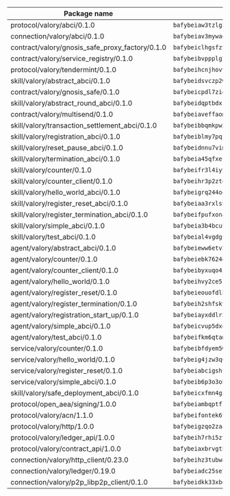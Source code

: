 | Package name                                                  | Package hash                                                  |
| ------------------------------------------------------------- | ------------------------------------------------------------- |
| protocol/valory/abci/0.1.0                                    | `bafybeiaw3tzlg3rkvnn5fcufblktmfwngmxugn4yo7pyjp76zz6aqtqcay` |
| connection/valory/abci/0.1.0                                  | `bafybeiav3mywaeik35huowg6vjekllqiaeorxlc6eesc6aftlb7msh6mdu` |
| contract/valory/gnosis_safe_proxy_factory/0.1.0               | `bafybeiclhgsfzvoz4pui3y4b237sr4kha43qpioi5opoken6hhs3s6b36m` |
| contract/valory/service_registry/0.1.0                        | `bafybeibvppplg7bjdrubtylabaksukdrvfgi2d5a7vgsylunajsbdbbt6e` |
| protocol/valory/tendermint/0.1.0                              | `bafybeihcnjhovvyyfbkuw5sjyfx2lfd4soeocfqzxz54g67333m6nk5gxq` |
| skill/valory/abstract_abci/0.1.0                              | `bafybeidsvczp2wdu63eic7ytv2tdioscr2flaqfys755j5775xqotxqd54` |
| contract/valory/gnosis_safe/0.1.0                             | `bafybeicpdl7zidoew4jggvya76x6cugkt7o7dyweagdyx2pgiubkccrmvu` |
| skill/valory/abstract_round_abci/0.1.0                        | `bafybeidqptbdxspqtd3ix4bgl4jbjaxnbmzqxsk54cve27dpvhg76u6xna` |
| contract/valory/multisend/0.1.0                               | `bafybeiaveffaomsnmsc5hx62o77u7ilma6eipox7m5lrwa56737ektva3i` |
| skill/valory/transaction_settlement_abci/0.1.0                | `bafybeibbqmkpw37u4h4kr4wypzdmu6r5wrz2cilg7rgoeykqfvyqubkxja` |
| skill/valory/registration_abci/0.1.0                          | `bafybeiblmy7pqfrol6whtsl6zt7johnj7xwpqv3ahrfs6li756p64ek7oa` |
| skill/valory/reset_pause_abci/0.1.0                           | `bafybeidnnu7vimt4wu5agzgyv5gphz4yofgmm3w36y365dfwiwavbpymbu` |
| skill/valory/termination_abci/0.1.0                           | `bafybeia45qfxecaez3nymt3idd76ndftdqkhmko4fdhxsl3edjwnx2th5e` |
| skill/valory/counter/0.1.0                                    | `bafybeifr3l4iyvqrchakm2g4schotbbuh5efghro6jm7iearsdkkicjioy` |
| skill/valory/counter_client/0.1.0                             | `bafybeihr3p2ztqpbgzuo4xi7gwq4hjcc3khibirritnxkajaugshlzxjke` |
| skill/valory/hello_world_abci/0.1.0                           | `bafybeigrq244o4uorkgsrdn343u6qwochqxqdyzyutyftmb5u6lhjpudwq` |
| skill/valory/register_reset_abci/0.1.0                        | `bafybeiaa3rxlsv2lbzqo4vp6x2yhucefqmxkmoabvyq6u2ni4ibbbwha2q` |
| skill/valory/register_termination_abci/0.1.0                  | `bafybeifpufxonapdja2d33t2znasnq5lgocdglms3omhndgs4oz4xegmve` |
| skill/valory/simple_abci/0.1.0                                | `bafybeia3b4bcublgo4g3ziszkubm65zoaup56tuhqwegkewo2solmzr3jm` |
| skill/valory/test_abci/0.1.0                                  | `bafybeial4vgdguvbz5vtflv2qdcleolvqbcaleqfuodj3ny7hwdafu4mxi` |
| agent/valory/abstract_abci/0.1.0                              | `bafybeieww6etv27hv7jp5jphkf57qogsbaszts3l7yxs2lks6jsjju64mi` |
| agent/valory/counter/0.1.0                                    | `bafybeiebk7624gk4uh43mnaktxidkqzzcywsb3bh2xgxihqarjhj5h24wy` |
| agent/valory/counter_client/0.1.0                             | `bafybeibyxuqo4itomksd6wvr3loblr2ba4jxa4x3wvtgr3rofpl5xueaaa` |
| agent/valory/hello_world/0.1.0                                | `bafybeihvy2ce5j6dzlm3pj2z7tdpmtxrvlltky5pyszz56r7f4a7ubuh5e` |
| agent/valory/register_reset/0.1.0                             | `bafybeieouofdlh2xadjilmywpw3at5petdq3j275ytj2lueyozdnmokesa` |
| agent/valory/register_termination/0.1.0                       | `bafybeih2shfskvljv4tzwmby45mzuy5iyw2unetsryp3kyc6gkzuernhbm` |
| agent/valory/registration_start_up/0.1.0                      | `bafybeiayxddlr2bvi7m5nbjxteubidejipsz243q6e4qdlsf2ouso25zsy` |
| agent/valory/simple_abci/0.1.0                                | `bafybeicvup5dxqfbvzvysav2ajjo7yooyarudk2ws5b32ltmlriyx53ywa` |
| agent/valory/test_abci/0.1.0                                  | `bafybeifkm6qtamiankrlrob3ilzfakkx225fpqrx3qynddmzntb5msilpm` |
| service/valory/counter/0.1.0                                  | `bafybeibfdyem5w3kcjdljsilvjxwrbmyo2igafx3zg6i3vteh5donsm434` |
| service/valory/hello_world/0.1.0                              | `bafybeig4jzw3q6id3m4rc72qppkklch5m5ysa5epw6up7y57hjjyek7mbu` |
| service/valory/register_reset/0.1.0                           | `bafybeiabcigshslc7xd3etouewjlekvazhfj6bwakr6vufpb3t67hpdec4` |
| service/valory/simple_abci/0.1.0                              | `bafybeib6p3o3obhpindtp25xw4ntkazyq5b76xpkbq32iwwmq2rwn2wuhu` |
| skill/valory/safe_deployment_abci/0.1.0                       | `bafybeicxfmn4g3wqjjvw5kefb3od4mmdu2bz3pdehc4uz3hby25kta57qy` |
| protocol/open_aea/signing/1.0.0                               | `bafybeiambqptflge33eemdhis2whik67hjplfnqwieoa6wblzlaf7vuo44` |
| protocol/valory/acn/1.1.0                                     | `bafybeifontek6tvaecatoauiule3j3id6xoktpjubvuqi3h2jkzqg7zh7a` |
| protocol/valory/http/1.0.0                                    | `bafybeigzqo2zaakcjtzzsm6dh4x73v72xg6ctk6muyp5uq5ueb7y34fbxy` |
| protocol/valory/ledger_api/1.0.0                              | `bafybeih7rhi5zvfvwakx5ifgxsz2cfipeecsh7bm3gnudjxtvhrygpcftq` |
| protocol/valory/contract_api/1.0.0                            | `bafybeiaxbrvgtbdrh4lslskuxyp4awyr4whcx3nqq5yrr6vimzsxg5dy64` |
| connection/valory/http_client/0.23.0                          | `bafybeihz3tubwado7j3wlivndzzuj3c6fdsp4ra5r3nqixn3ufawzo3wii` |
| connection/valory/ledger/0.19.0                               | `bafybeiadc25se7dgnn4mufztwpzdono4xsfs45qknzdqyi3gckn6ccuv44` |
| connection/valory/p2p_libp2p_client/0.1.0                     | `bafybeidkk33xbga54szmitk6uwsi3ef56hbbdbuasltqtiyki34hgfpnxa` |
